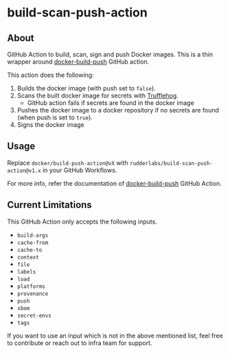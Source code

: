 # build-scan-push-action

## About

GitHub Action to build, scan, sign and push Docker images. This is a thin wrapper
around [docker-build-push](https://github.com/docker/build-push-action) GitHub action.

This action does the following:

1. Builds the docker image (with push set to `false`).
2. Scans the built docker image for secrets with [Trufflehog](https://github.com/trufflesecurity/trufflehog).
   - GitHub action fails if secrets are found in the docker image
3. Pushes the docker image to a docker repository if no secrets are found
(when push is set to `true`).
4. Signs the docker image

## Usage

Replace `docker/build-push-action@vX` with `rudderlabs/build-scan-push-action@v1.x`
in your GitHub Workflows.

For more info, refer the documentation of
[docker-build-push](https://github.com/docker/build-push-action) GitHub Action.

## Current Limitations

This GitHub Action only accepts the following inputs.

- `build-args`
- `cache-from`
- `cache-to`
- `context`
- `file`
- `labels`
- `load`
- `platforms`
- `provenance`
- `push`
- `sbom`
- `secret-envs`
- `tags`

If you want to use an input which is not in the above mentioned list,
feel free to contribute or reach out to infra team for support.
